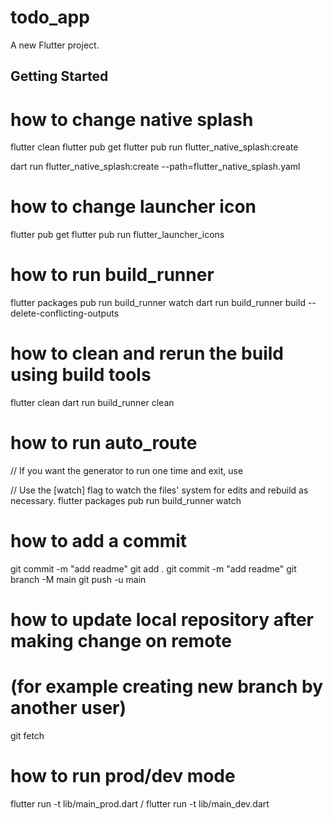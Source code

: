 # todo_app

A new Flutter project.

## Getting Started


# how to change native splash

flutter clean
flutter pub get
flutter pub run flutter_native_splash:create

dart run flutter_native_splash:create --path=flutter_native_splash.yaml


# how to change launcher icon

flutter pub get
flutter pub run flutter_launcher_icons


# how to run build_runner

flutter packages pub run build_runner watch
dart run build_runner build --delete-conflicting-outputs

# how to clean and rerun the build using build tools
flutter clean
dart run build_runner clean


# how to run auto_route

// If you want the generator to run one time and exit, use


// Use the [watch] flag to watch the files' system for edits and rebuild as necessary.
flutter packages pub run build_runner watch


# how to add a commit

git commit -m "add readme"
git add .
git commit -m "add readme"
git branch -M main
git push -u main

# how to update local repository after making change on remote
# (for example creating new branch by another user)

git fetch

# how to run prod/dev mode
flutter run -t lib/main_prod.dart / flutter run -t lib/main_dev.dart